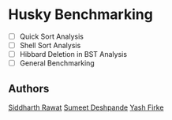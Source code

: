 # Husky Benchmarking

- [ ] Quick Sort Analysis
- [ ] Shell Sort Analysis
- [ ] Hibbard Deletion in BST Analysis
- [ ] General Benchmarking

## Authors
[Siddharth Rawat](mailto:rawat.sid@northeastern.edu)
[Sumeet Deshpande](mailto:)
[Yash Firke](mailto:)